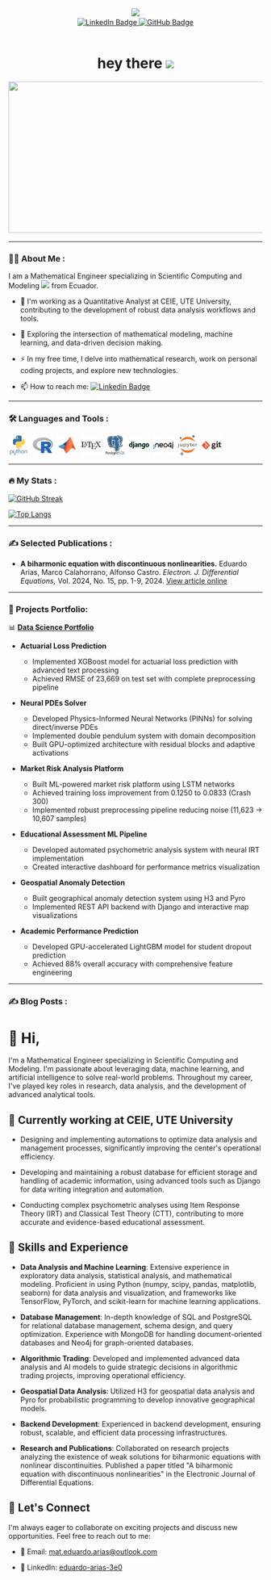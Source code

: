 <div id="header" align="center">
  <img src="https://media.giphy.com/media/M9gbBd9nbDrOTu1Mqx/giphy.gif" width="100"/>
</div>

<div id="badges" align="center">
  <a href="https://www.linkedin.com/in/eduardo-arias-3e0/">
    <img src="https://img.shields.io/badge/LinkedIn-blue?style=for-the-badge&logo=linkedin&logoColor=white" alt="LinkedIn Badge"/>
  </a>
  <a href="https://github.com/Matcraft94">
    <img src="https://img.shields.io/badge/GitHub-black?style=for-the-badge&logo=github&logoColor=white" alt="GitHub Badge"/>
  </a>
</div>

<div align="center">
  <img src="https://komarev.com/ghpvc/?username=Matcraft94&style=flat-square&color=blue" alt=""/>
</div>

<h1 align="center">
  hey there
  <img src="https://media.giphy.com/media/hvRJCLFzcasrR4ia7z/giphy.gif" width="30px"/>
</h1>

<div align="center">
  <img src="https://media.giphy.com/media/dWesBcTLavkZuG35MI/giphy.gif" width="600" height="300"/>
</div>

---

### :man_technologist: About Me :

I am a Mathematical Engineer specializing in Scientific Computing and Modeling <img src="https://media.giphy.com/media/WUlplcMpOCEmTGBtBW/giphy.gif" width="30"> from Ecuador.

- :telescope: I'm working as a Quantitative Analyst at CEIE, UTE University, contributing to the development of robust data analysis workflows and tools.

- :seedling: Exploring the intersection of mathematical modeling, machine learning, and data-driven decision making.

- :zap: In my free time, I delve into mathematical research, work on personal coding projects, and explore new technologies.

- :mailbox: How to reach me: [![Linkedin Badge](https://img.shields.io/badge/-eduardoarias-blue?style=flat&logo=Linkedin&logoColor=white)](https://www.linkedin.com/in/eduardo-arias-3e0/)

---

### :hammer_and_wrench: Languages and Tools :

<div>
  <img src="https://github.com/devicons/devicon/blob/master/icons/python/python-original-wordmark.svg" title="Python" alt="Python" width="40" height="40"/>&nbsp;
  <img src="https://github.com/devicons/devicon/blob/master/icons/r/r-original.svg" title="Python" alt="R" width="40" height="40"/>&nbsp;
  <img src="https://github.com/devicons/devicon/blob/master/icons/matlab/matlab-original.svg" title="MATLAB" alt="MATLAB" width="40" height="40"/>&nbsp;
  <img src="https://github.com/devicons/devicon/blob/master/icons/latex/latex-original.svg" title="LaTeX" alt="LaTeX" width="40" height="40"/>&nbsp;
  <img src="https://github.com/devicons/devicon/blob/master/icons/postgresql/postgresql-original-wordmark.svg" title="PostgreSQL" alt="PostgreSQL" width="40" height="40"/>&nbsp;
  <img src="https://github.com/devicons/devicon/blob/master/icons/django/django-plain-wordmark.svg" title="Django" alt="Django" width="40" height="40"/>&nbsp;
  <img src="https://github.com/devicons/devicon/blob/master/icons/neo4j/neo4j-original-wordmark.svg" title="Neo4j" alt="Neo4j" width="40" height="40"/>&nbsp;
  <img src="https://github.com/devicons/devicon/blob/master/icons/jupyter/jupyter-original-wordmark.svg" title="Jupyter" alt="Jupyter" width="40" height="40"/>&nbsp;
  <img src="https://github.com/devicons/devicon/blob/master/icons/git/git-original-wordmark.svg" title="Git" alt="Git" width="40" height="40"/>
</div>

---

### :fire: My Stats :

[![GitHub Streak](http://github-readme-streak-stats.herokuapp.com?user=Matcraft94&theme=dark&background=000000)](https://git.io/streak-stats)

[![Top Langs](https://github-readme-stats.vercel.app/api/top-langs/?username=Matcraft94&layout=compact&theme=vision-friendly-dark)](https://github.com/anuraghazra/github-readme-stats)

---

### :writing_hand: Selected Publications :

- **A biharmonic equation with discontinuous nonlinearities.** Eduardo Arias, Marco Calahorrano, Alfonso Castro. *Electron. J. Differential Equations,* Vol. 2024, No. 15, pp. 1-9, 2024. [View article online](https://ejde.math.txstate.edu/Volumes/2024/15/abstr.html)

---

### :rocket: Projects Portfolio:

📊 **[Data Science Portfolio](https://github.com/Matcraft94/ds-projects)**

- **Actuarial Loss Prediction**
  - Implemented XGBoost model for actuarial loss prediction with advanced text processing
  - Achieved RMSE of 23,669 on test set with complete preprocessing pipeline

- **Neural PDEs Solver**
  - Developed Physics-Informed Neural Networks (PINNs) for solving direct/inverse PDEs
  - Implemented double pendulum system with domain decomposition
  - Built GPU-optimized architecture with residual blocks and adaptive activations

- **Market Risk Analysis Platform**
  - Built ML-powered market risk platform using LSTM networks
  - Achieved training loss improvement from 0.1250 to 0.0833 (Crash 300)
  - Implemented robust preprocessing pipeline reducing noise (11,623 → 10,607 samples)

- **Educational Assessment ML Pipeline**
  - Developed automated psychometric analysis system with neural IRT implementation
  - Created interactive dashboard for performance metrics visualization

- **Geospatial Anomaly Detection**
  - Built geographical anomaly detection system using H3 and Pyro
  - Implemented REST API backend with Django and interactive map visualizations

- **Academic Performance Prediction**
  - Developed GPU-accelerated LightGBM model for student dropout prediction
  - Achieved 88% overall accuracy with comprehensive feature engineering
---

### :writing_hand: Blog Posts :
<!-- BLOG-POST-LIST:START -->
<!-- BLOG-POST-LIST:END -->

# 👋 Hi, 

I'm a Mathematical Engineer specializing in Scientific Computing and Modeling. I'm passionate about leveraging data, machine learning, and artificial intelligence to solve real-world problems. Throughout my career, I've played key roles in research, data analysis, and the development of advanced analytical tools.

## 🔭 Currently working at CEIE, UTE University

- Designing and implementing automations to optimize data analysis and management processes, significantly improving the center's operational efficiency.

- Developing and maintaining a robust database for efficient storage and handling of academic information, using advanced tools such as Django for data writing integration and automation.

- Conducting complex psychometric analyses using Item Response Theory (IRT) and Classical Test Theory (CTT), contributing to more accurate and evidence-based educational assessment.

## 🌱 Skills and Experience

- **Data Analysis and Machine Learning**: Extensive experience in exploratory data analysis, statistical analysis, and mathematical modeling. Proficient in using Python (numpy, scipy, pandas, matplotlib, seaborn) for data analysis and visualization, and frameworks like TensorFlow, PyTorch, and scikit-learn for machine learning applications.

- **Database Management**: In-depth knowledge of SQL and PostgreSQL for relational database management, schema design, and query optimization. Experience with MongoDB for handling document-oriented databases and Neo4j for graph-oriented databases.

- **Algorithmic Trading**: Developed and implemented advanced data analysis and AI models to guide strategic decisions in algorithmic trading projects, improving operational efficiency.

- **Geospatial Data Analysis**: Utilized H3 for geospatial data analysis and Pyro for probabilistic programming to develop innovative geographical models.

- **Backend Development**: Experienced in backend development, ensuring robust, scalable, and efficient data processing infrastructures.

- **Research and Publications**: Collaborated on research projects analyzing the existence of weak solutions for biharmonic equations with nonlinear discontinuities. Published a paper titled "A biharmonic equation with discontinuous nonlinearities" in the Electronic Journal of Differential Equations.

## 💬 Let's Connect

I'm always eager to collaborate on exciting projects and discuss new opportunities. Feel free to reach out to me:

- 📧 Email: mat.eduardo.arias@outlook.com

- 💼 LinkedIn: [eduardo-arias-3e0](https://www.linkedin.com/in/eduardo-arias-3e0/)
